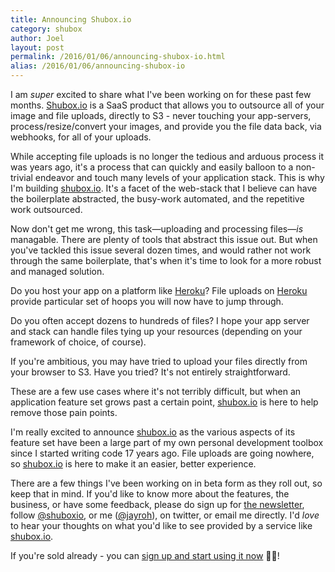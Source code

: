 ```yaml
---
title: Announcing Shubox.io
category: shubox
author: Joel
layout: post
permalink: /2016/01/06/announcing-shubox-io.html
alias: /2016/01/06/announcing-shubox-io
---
```


I am *super* excited to share what I've been working on for these past few months.
[Shubox.io][] is a SaaS product that allows you to outsource all of your image and file uploads,
directly to S3 - never touching your app-servers, process/resize/convert your images, and provide
you the file data back, via webhooks, for all of your uploads.

While accepting file uploads is no longer the tedious and arduous process it was years ago, it's a
process that can quickly and easily balloon to a non-trivial endeavor and touch many levels of your
application stack. This is why I'm building [shubox.io][]. It's a facet of the web-stack that I
believe can have the boilerplate abstracted, the busy-work automated, and the repetitive work
outsourced.

Now don't get me wrong, this task&mdash;uploading and processing files&mdash;*is* managable. There
are plenty of tools that abstract this issue out. But when you've tackled this issue several dozen
times, and would rather not work through the same boilerplate, that's when it's time to look
for a more robust and managed solution.

Do you host your app on a platform like [Heroku][]? File uploads on [Heroku][] provide particular set of
hoops you will now have to jump through.

Do you often accept dozens to hundreds of files? I hope your app server and stack can handle files
tying up your resources (depending on your framework of choice, of course).

If you're ambitious, you may have tried to upload your files directly from your browser to S3. Have
you tried? It's not entirely straightforward.

These are a few use cases where it's not terribly difficult, but when an application feature set
grows past a certain point, [shubox.io][] is here to help remove those pain points.

I'm really excited to announce [shubox.io][] as the various aspects of its feature set have been a
large part of my own personal development toolbox since I started writing code 17 years ago. File
uploads are going nowhere, so [shubox.io][] is here to make it an easier, better experience. 

There are a few things I've been working on in beta form as they roll out, so keep that in mind. If
you'd like to know more about the features, the business, or have some feedback, please do sign up
for [the newsletter][], follow [@shuboxio][], or me ([@jayroh][]), on twitter, or <span class="email-me">email me
directly</span>. I'd *love* to hear your thoughts on what you'd like to see provided by a service
like [shubox.io][].

If you're sold already - you can [sign up and start using it now][] 🎉😃!

[sign up and start using it now]: https://shubox.io/sign_up?utm_source=joeloliveira&utm_medium=web&utm_campaign=sister_app
[Shubox.io]: https://shubox.io?utm_source=joeloliveira&utm_medium=web&utm_campaign=sister_app
[shubox.io]: https://shubox.io?utm_source=joeloliveira&utm_medium=web&utm_campaign=sister_app
[Heroku]: https://www.heroku.com/
[@shuboxio]: https://twitter.com/shuboxio?utm_source=joeloliveira
[@jayroh]: https://twitter.com/jayroh?utm_source=joeloliveira
[the newsletter]: https://shubox.io?utm_source=joeloliveira&utm_medium=web&utm_campaign=sister_app#newsletter
